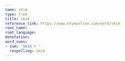 ```yaml
---
name: skim
type: free
title: skim
reference_link: https://www.etymonline.com/word/skim
root_name: 
root_language: 
denotation: 
word_sums:
- sum: 'Skim + '
  respelling: skim
---
```

